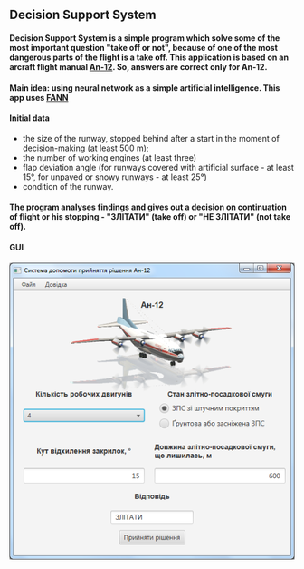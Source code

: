 ## Decision Support System

#### Decision Support System is a simple program which solve some of the most important question "take off or not", because of one of the most dangerous parts of the flight is a take off. This application is based on an arcraft flight manual [An-12](https://www.cia.gov/library/readingroom/docs/DOC_0001316457.pdf"). So, answers are correct only for An-12.

#### Main idea: using neural network as a simple artificial intelligence. This app uses [FANN](http://leenissen.dk/fann/wp/) 

#### Initial data
* the size of the runway, stopped behind after a start in the moment of decision-making (at least 500 m);
* the number of working engines (at least three)
* flap deviation angle (for runways covered with artificial surface - at least 15°, for unpaved or snowy runways - at least 25°)
* condition of the runway.
#### The program analyses findings and gives out a decision on continuation of flight or his stopping - "ЗЛІТАТИ" (take off) or "НЕ ЗЛІТАТИ" (not take off).

#### GUI
![View](https://github.com/OlegMalyshkin/DecisionSupportSystem/raw/master/view.png)
